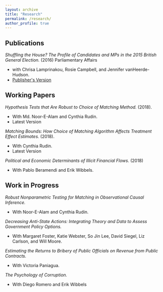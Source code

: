 ```yaml
---
layout: archive
title: "Research"
permalink: /research/
author_profile: true
---
```


## Publications
_Shuffling the House? The Profile of Candidates and MPs in the 2015 British General Election._ (2016) Parliamentary Affairs 
* with Chrisa Lamprinakou, Rosie Campbell, and Jennifer vanHeerde-Hudson. 
* [Publisher's Version](https://doi.org/10.1093/pa/gsw030)


## Working Papers
_Hypothesis Tests that Are Robust to Choice of Matching Method._ (2018). 

   - With Md. Noor-E-Alam and  Cynthia Rudin.
   - Latest Version

 _Matching Bounds: How Choice of Matching Algorithm Affects Treatment Effect Estimates._ (2018). 
 * With Cynthia Rudin.
 * Latest Version

_Political and Economic Determinants of Illicit Financial Flows._ (2018) 
* With Pablo Beramendi and Erik Wibbels.

## Work in Progress

_Robust Nonparametric Testing for Matching in Observational Causal Inference._ 

* With Noor-E-Alam and Cynthia Rudin.

_Decreasing Anti-State Actions: Integrating Theory and Data to Assess Government Policy Options._ 
* With Margaret Foster, Katie Webster, So Jin Lee, David Siegel, Liz Carlson, and Will Moore.

_Estimating the Returns to Bribery of Public Officials on Revenue from Public Contracts._ 
* With Victoria Paniagua.

_The Psychology of Corruption._ 
* With Diego Romero and Erik Wibbels